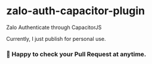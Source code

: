 # zalo-auth-capacitor-plugin
Zalo Authenticate through CapacitorJS

Currently, I just publish for personal use.

### 🎉 Happy to check your Pull Request at anytime.
